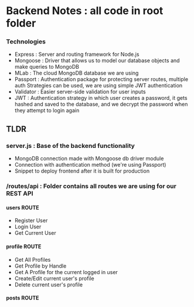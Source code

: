# Backend Notes : all code in root folder

### Technologies
- Express : Server and routing framework for Node.js
- Mongoose : Driver that allows us to model our database objects and make queries to MongoDB
- MLab : The cloud MongoDB database we are using
- Passport : Authentication package for protecting server routes, multiple auth Strategies can be used, we are using simple JWT authentication
- Validator : Easier server-side validation for user inputs
- JWT : Authentication strategy in which user creates a password, it gets hashed and saved to the database, and we decrypt the password when they attempt to login again

## TLDR
### server.js : Base of the backend functionality
* MongoDB connection made with Mongoose db driver module
* Connection with authentication method (we're using Passport)
* Snippet to deploy frontend after it is built for production

### /routes/api : Folder contains all routes we are using for our REST API
#### users ROUTE
- Register User
- Login User
- Get Current User
#### profile ROUTE
- Get All Profiles
- Get Profile by Handle
- Get A Profile for the current logged in user
- Create/Edit current user's profile
- Delete current user's profile
#### posts ROUTE

